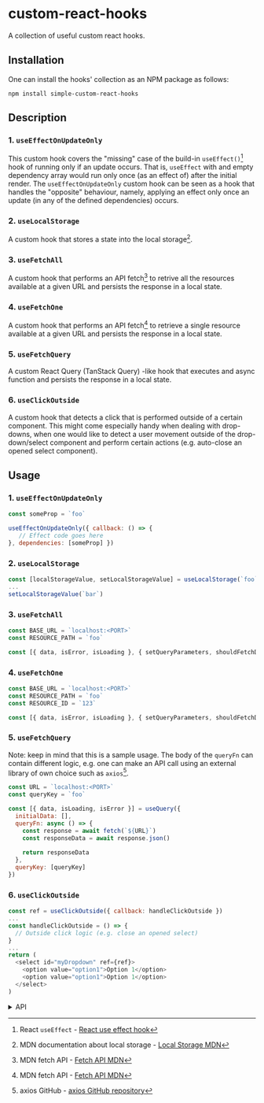 # custom-react-hooks

A collection of useful custom react hooks.

## Installation

One can install the hooks' collection as an NPM package as follows:

```
npm install simple-custom-react-hooks
```

## Description

### 1. `useEffectOnUpdateOnly`

This custom hook covers the "missing" case of the build-in `useEffect()`[^1] hook of running only if an update occurs. That is, `useEffect` with and empty dependency array would run only once (as an effect of) after the initial render.
The `useEffectOnUpdateOnly` custom hook can be seen as a hook that handles the "opposite" behaviour, namely, applying an effect only once an update (in any of the defined dependencies) occurs.

### 2. `useLocalStorage`

A custom hook that stores a state into the local storage[^2].

### 3. `useFetchAll`

A custom hook that performs an API fetch[^3] to retrive all the resources available at a given URL and persists the response in a local state.

### 4. `useFetchOne`

A custom hook that performs an API fetch[^3] to retrieve a single resource available at a given URL and persists the response in a local state.

### 5. `useFetchQuery`

A custom React Query (TanStack Query) -like hook that executes and async function and persists the response in a local state. 

### 6. `useClickOutside`

A custom hook that detects a click that is performed outside of a certain component. This might come especially handy when dealing with drop-downs, when one would like to detect a user movement outside of the drop-down/select
component and perform certain actions (e.g. auto-close an opened select component).

## Usage

### 1. `useEffectOnUpdateOnly`

```js
const someProp = `foo`

useEffectOnUpdateOnly({ callback: () => {
   // Effect code goes here
}, dependencies: [someProp] }) 
```

### 2. `useLocalStorage`

```js
const [localStorageValue, setLocalStorageValue] = useLocalStorage(`foo`)
...
setLocalStorageValue(`bar`)
```

### 3. `useFetchAll`

```js
const BASE_URL = `localhost:<PORT>`
const RESOURCE_PATH = `foo`

const [{ data, isError, isLoading }, { setQueryParameters, shouldFetchData }] = useFetchAll(BASE_URL}/${RESOURCE_PATH}`)
```
### 4. `useFetchOne`

```js
const BASE_URL = `localhost:<PORT>`
const RESOURCE_PATH = `foo`
const RESOURCE_ID = `123`

const [{ data, isError, isLoading }, { setQueryParameters, shouldFetchData }] = useFetchAll(BASE_URL}/${RESOURCE_PATH}/${RESOURCE_ID}`)
```

### 5. `useFetchQuery`
Note: keep in mind that this is a sample usage. The body of the `queryFn` can contain different logic, e.g. one can make an API call using an external library of own choice such as `axios`[^4].

```js
const URL = `localhost:<PORT>`
const queryKey = `foo`

const [{ data, isLoading, isError }] = useQuery({
  initialData: [], 
  queryFn: async () => {
    const response = await fetch(`${URL}`)
    const responseData = await response.json()
      
    return responseData
  }, 
  queryKey: [queryKey]
})
```

### 6. `useClickOutside`

```js
const ref = useClickOutside({ callback: handleClickOutside })
...
const handleClickOutside = () => {
  // Outside click logic (e.g. close an opened select)
}
...
return (
  <select id="myDropdown" ref={ref}>
    <option value="option1">Option 1</option>
    <option value="option1">Option 1</option>
  </select> 
)
```

<details>
  <summary>API</summary>
  
  ### 1. useEffectOnUpdateOnly
  
  In the following `objArg: Args<T>` is used to describe the object that is passed to the hook.

  ```js
  type = Args<T> = {
    dependencies: Array<T>
    callback: () => void
  }
  ```

  #### `objArg.dependencies`
  Type: `Array<T>`

  The array on which the effect depends.

  #### `objArg.callback`
  Type: `() => void`

  The effect/function executed after an update in the dependency array occurs.

  ### 2. `useLocalStorage`
  
  #### `key`
  Type: `string`

  The identifier to which the value that is stored corresponds to.

  ### 3. `useFetchAll`

  #### `uri`
  Type: `string`

  #### `queryParams`
  Type: `QueryParams`

  Default value: `{ limit: 100 }: QueryParams`

  ```js
    type QueryParams = {
      limit: number
      page?: number
      sort?: Sort
    }

    type Sort = {
      sortOrder: SortOrderEnum
      sortField: string
    }

    enum SortOrderEnum {
      asc = `ASC`,
      DESC = `DESC`
    }
  ```

  #### `initialData`
  Type: `Array<T>`

  Default value: `[]`

  ### 4. `useFetchOne`

  #### `uri`
  Type: `string`

  #### `id`
  Type: `string`

  #### `initialData`
  Type: `object`

  ### 5. `useFetchQuery`

  In the following objArg: Args<T> is used to describe the object that is passed to the hook.

  ```js
  type = Args<T> = {
    initialData: Array<T>
    queryKey: string
    callback: () => Promise<T>
  }
  ```

  #### `argObj.initialData`
  Type: `Array<T>`

  #### `argObj.queryKey`
  Type: `Array<string>`

  #### `queryFn`
  Type: `() => Promise<T>`
</details>

[^1]: React `useEffect` - [React use effect hook](https://react.dev/reference/react/useEffect)
[^2]: MDN documentation about local storage - [Local Storage MDN](https://developer.mozilla.org/en-US/docs/Web/API/Window/localStorage)
[^3]: MDN fetch API - [Fetch API MDN](https://developer.mozilla.org/en-US/docs/Web/API/Fetch_API)
[^4]: axios GitHub - [axios GitHub repository](https://github.com/axios/axios)

